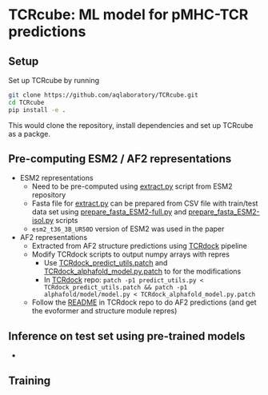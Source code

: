 # TCRcube: ML model for pMHC-TCR predictions

## Setup

Set up TCRcube by running
```bash
git clone https://github.com/aqlaboratory/TCRcube.git
cd TCRcube
pip install -e .
```
This would clone the repository, install dependencies and set up TCRcube as a packge.

## Pre-computing ESM2 / AF2 representations

* ESM2 representations
    * Need to be pre-computed using [extract.py](https://github.com/facebookresearch/esm/blob/main/scripts/extract.py) script from ESM2 repository
    * Fasta file for [extract.py](https://github.com/facebookresearch/esm/blob/main/scripts/extract.py) can be prepared from CSV file with train/test data set using [prepare_fasta_ESM2-full.py](precompute_repres/prepare_fasta_ESM2-full.py) and [prepare_fasta_ESM2-isol.py](precompute_repres/prepare_fasta_ESM2-isol.py) scripts
    * `esm2_t36_3B_UR50D` version of ESM2 was used in the paper
* AF2 representations
    * Extracted from AF2 structure predictions using [TCRdock](https://github.com/phbradley/TCRdock) pipeline
    * Modify TCRdock scripts to output numpy arrays with repres 
        * Use [TCRdock_predict_utils.patch](precompute_repres/TCRdock_predict_utils.patch) and [TCRdock_alphafold_model.py.patch](precompute_repres/TCRdock_alphafold_model.py.patch) to for the modifications
        * In [TCRdock](https://github.com/phbradley/TCRdock) repo: `patch -p1 predict_utils.py < TCRdock_predict_utils.patch && patch -p1 alphafold/model/model.py < TCRdock_alphafold_model.py.patch`
    * Follow the [README](https://github.com/phbradley/TCRdock/blob/main/README.md) in TCRdock repo to do AF2 predictions (and get the evoformer and structure module repres)

## Inference on test set using pre-trained models

* 

## Training

